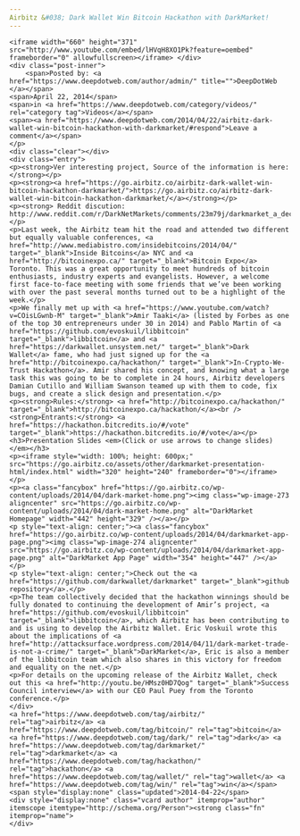 ```yaml
---
Airbitz &#038; Dark Wallet Win Bitcoin Hackathon with DarkMarket!
---
```

<article class="post-listing post-5099 post type-post status-publish format-standard has-post-thumbnail hentry category-videos tag-airbitz tag-bitcoin tag-dark tag-darkmarket tag-hackathon tag-wallet tag-win tie_video">
    
    <iframe width="660" height="371" src="http://www.youtube.com/embed/lHVqH8XO1Pk?feature=oembed" frameborder="0" allowfullscreen></iframe> </div>
    <div class="post-inner">
        <span>Posted by: <a href="https://www.deepdotweb.com/author/admin/" title="">DeepDotWeb </a></span>
    <span>April 22, 2014</span>
    <span>in <a href="https://www.deepdotweb.com/category/videos/" rel="category tag">Videos</a></span>
    <span><a href="https://www.deepdotweb.com/2014/04/22/airbitz-dark-wallet-win-bitcoin-hackathon-with-darkmarket/#respond">Leave a comment</a></span>
    </p>
    <div class="clear"></div>
    <div class="entry">
    <p><strong>Ver interesting project, Source of the information is here: </strong></p>
    <p><strong><a href="https://go.airbitz.co/airbitz-dark-wallet-win-bitcoin-hackathon-darkmarket/">https://go.airbitz.co/airbitz-dark-wallet-win-bitcoin-hackathon-darkmarket/</a></strong></p>
    <p><strong> Reddit discution: http://www.reddit.com/r/DarkNetMarkets/comments/23m79j/darkmarket_a_decentralized_peertopeer_marketplace/</strong></p>
    <p>Last week, the Airbitz team hit the road and attended two different but equally valuable conferences, <a href="http://www.mediabistro.com/insidebitcoins/2014/04/" target="_blank">Inside Bitcoins</a> NYC and <a href="http://bitcoinexpo.ca/" target="_blank">Bitcoin Expo</a> Toronto. This was a great opportunity to meet hundreds of bitcoin enthusiasts, industry experts and evangelists. However, a welcome first face-to-face meeting with some friends that we’ve been working with over the past several months turned out to be a highlight of the week.</p>
    <p>We finally met up with <a href="https://www.youtube.com/watch?v=COisLGwnb-M" target="_blank">Amir Taaki</a> (listed by Forbes as one of the top 30 entrepreneurs under 30 in 2014) and Pablo Martin of <a href="https://github.com/evoskuil/libbitcoin" target="_blank">libbitcoin</a> and <a href="https://darkwallet.unsystem.net/" target="_blank">Dark Wallet</a> fame, who had just signed up for the <a href="http://bitcoinexpo.ca/hackathon/" target="_blank">In-Crypto-We-Trust Hackathon</a>. Amir shared his concept, and knowing what a large task this was going to be to complete in 24 hours, Airbitz developers Damian Cutillo and William Swanson teamed up with them to code, fix bugs, and create a slick design and presentation.</p>
    <p><strong>Rules:</strong> <a href="http://bitcoinexpo.ca/hackathon/" target="_blank">http://bitcoinexpo.ca/hackathon/</a><br />
    <strong>Entrants:</strong> <a href="https://hackathon.bitcredits.io/#/vote" target="_blank">https://hackathon.bitcredits.io/#/vote</a></p>
    <h3>Presentation Slides <em>(Click or use arrows to change slides)</em></h3>
    <p><iframe style="width: 100%; height: 600px;" src="https://go.airbitz.co/assets/other/darkmarket-presentation-html/index.html" width="320" height="240" frameborder="0"></iframe></p>
    <p><a class="fancybox" href="https://go.airbitz.co/wp-content/uploads/2014/04/dark-market-home.png"><img class="wp-image-273 aligncenter" src="https://go.airbitz.co/wp-content/uploads/2014/04/dark-market-home.png" alt="DarkMarket Homepage" width="442" height="329" /></a></p>
    <p style="text-align: center;"><a class="fancybox" href="https://go.airbitz.co/wp-content/uploads/2014/04/darkmarket-app-page.png"><img class="wp-image-274 aligncenter" src="https://go.airbitz.co/wp-content/uploads/2014/04/darkmarket-app-page.png" alt="DarkMarket App Page" width="354" height="447" /></a></p>
    <p style="text-align: center;">Check out the <a href="https://github.com/darkwallet/darkmarket" target="_blank">github repository</a>.</p>
    <p>The team collectively decided that the hackathon winnings should be fully donated to continuing the development of Amir’s project, <a href="https://github.com/evoskuil/libbitcoin" target="_blank">libbitcoin</a>, which Airbitz has been contributing to and is using to develop the Airbitz Wallet. Eric Voskuil wrote this about the implications of <a href="http://attacksurface.wordpress.com/2014/04/11/dark-market-trade-is-not-a-crime/" target="_blank">DarkMarket</a>, Eric is also a member of the libbitcoin team which also shares in this victory for freedom and equality on the net.</p>
    <p>For details on the upcoming release of the Airbitz Wallet, check out this <a href="http://youtu.be/HMsz0HD7Qog" target="_blank">Success Council interview</a> with our CEO Paul Puey from the Toronto conference.</p>
    </div>
    <a href="https://www.deepdotweb.com/tag/airbitz/" rel="tag">airbitz</a> <a href="https://www.deepdotweb.com/tag/bitcoin/" rel="tag">bitcoin</a> <a href="https://www.deepdotweb.com/tag/dark/" rel="tag">dark</a> <a href="https://www.deepdotweb.com/tag/darkmarket/" rel="tag">darkmarket</a> <a href="https://www.deepdotweb.com/tag/hackathon/" rel="tag">hackathon</a> <a href="https://www.deepdotweb.com/tag/wallet/" rel="tag">wallet</a> <a href="https://www.deepdotweb.com/tag/win/" rel="tag">win</a></span> <span style="display:none" class="updated">2014-04-22</span>
    <div style="display:none" class="vcard author" itemprop="author" itemscope itemtype="http://schema.org/Person"><strong class="fn" itemprop="name">
    </div>
</article>

